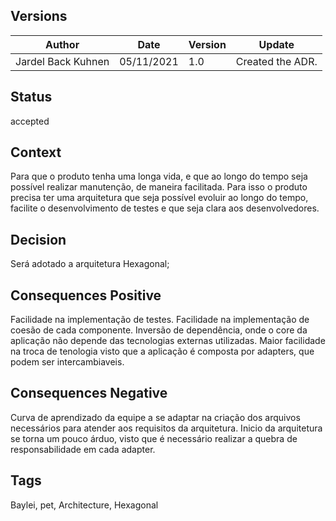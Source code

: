 ## Versions

| Author                   | Date         | Version  | Update             | 
| ------------------------ | ------------ | -------- | ------------------ |
| Jardel Back Kuhnen       | 05/11/2021   | 1.0      | Created the ADR.   |

## Status
accepted

## Context
Para que o produto tenha uma longa vida, e que ao longo do tempo seja possível realizar manutenção, de maneira facilitada.
Para isso o produto precisa ter uma arquitetura que seja possível evoluir ao longo do tempo, facilite o desenvolvimento 
de testes e que seja clara aos desenvolvedores.

## Decision
Será adotado a arquitetura Hexagonal;

## Consequences Positive
Facilidade na implementação de testes. 
Facilidade na implementação de coesão de cada componente.
Inversão de dependência, onde o core da aplicação não depende das tecnologias externas utilizadas.
Maior facilidade na troca de tenologia visto que a aplicação é composta por adapters, que podem ser intercambiaveis. 


## Consequences Negative
Curva de aprendizado da equipe a se adaptar na criação dos arquivos necessários para atender aos requisitos da arquitetura.
Inicio da arquitetura se torna um pouco árduo, visto que é necessário realizar a quebra de responsabilidade em cada adapter.

## Tags
Baylei, pet, Architecture, Hexagonal